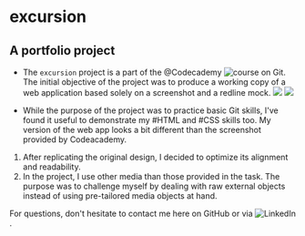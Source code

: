# excursion
## A portfolio project

 - The `excursion` project is a part of the @Codecademy ![course](https://www.codecademy.com/enrolled/courses/learn-git) on Git.
The initial objective of the project was to produce a working copy of a web application based solely on a screenshot and a redline mock.
![](https://content.codecademy.com/programs/freelance-one/excursion/mocks/excursion.png?_gl=1*19yaelp*_ga*MTcxMjEyNzYwNi4xNzA1OTU3OTkz*_ga_3LRZM6TM9L*MTcwODYxNTM2My43MC4xLjE3MDg2MTU0NjEuMC4wLjA.)
![](https://content.codecademy.com/programs/freelance-one/excursion/mocks/excursion_redline.png?_gl=1*19yaelp*_ga*MTcxMjEyNzYwNi4xNzA1OTU3OTkz*_ga_3LRZM6TM9L*MTcwODYxNTM2My43MC4xLjE3MDg2MTU0NjEuMC4wLjA.)


- While the purpose of the project was to practice basic Git skills, I've found it useful to demonstrate my #HTML and #CSS skills too.
My version of the web app looks a bit different than the screenshot provided by Codeacademy.
1. After replicating the original design, I decided to optimize its alignment and readability.
2. In the project, I use other media than those provided in the task. The purpose was to challenge myself by dealing with raw external objects instead of using pre-tailored media objects at hand.

For questions, don't hesitate to contact me here on GitHub or via ![LinkedIn](https://www.linkedin.com/in/mikezolo/).


